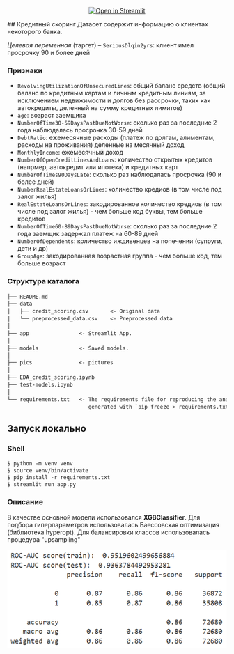 <div align="center">

  <a href="">[![Open in Streamlit](https://static.streamlit.io/badges/streamlit_badge_black_white.svg)](https://creditscoring-karpov.streamlit.app/)</a>

</div>
## Кредитный скоринг
Датасет содержит информацию о клиентах некоторого банка.  

_Целевая переменная_ (таргет) – `SeriousDlqin2yrs`: клиент имел просрочку 90 и более дней

### Признаки
- `RevolvingUtilizationOfUnsecuredLines`: общий баланс средств (общий баланс по кредитным картам и личным кредитным линиям, за исключением недвижимости и долгов без рассрочки, таких как автокредиты, деленный на сумму кредитных лимитов)
- `age`: возраст заемщика
- `NumberOfTime30-59DaysPastDueNotWorse`: сколько раз за последние 2 года наблюдалась просрочка 30-59 дней
- `DebtRatio`: ежемесячные расходы (платеж по долгам, алиментам, расходы на проживания) деленные на месячный доход
- `MonthlyIncome`: ежемесячный доход
- `NumberOfOpenCreditLinesAndLoans`: количество открытых кредитов (напрмер, автокредит или ипотека) и кредитных карт
- `NumberOfTimes90DaysLate`: сколько раз наблюдалась просрочка (90 и более дней)
- `NumberRealEstateLoansOrLines`: количество кредиов (в том числе под залог жилья)
- `RealEstateLoansOrLines`: закодированное количество кредиов (в том числе под залог жилья) - чем больше код буквы, тем больше кредитов
- `NumberOfTime60-89DaysPastDueNotWorse`: сколько раз за последние 2 года заемщик задержал платеж на 60-89 дней
- `NumberOfDependents`: количество иждивенцев на попечении (супруги, дети и др)
- `GroupAge`: закодированная возрастная группа - чем больше код, тем больше возраст


### Структура каталога
```txt
├── README.md
├── data
│   ├── credit_scoring.csv       <- Original data
│   └── preprocessed_data.csv    <- Preprocessed data
│
├── app                <- Streamlit App.
│
├── models             <- Saved models.
│
├── pics               <- pictures
│
├── EDA_credit_scoring.ipynb
├── test-models.ipynb
│
└── requirements.txt   <- The requirements file for reproducing the analysis environment, e.g.
                          generated with `pip freeze > requirements.txt`
```

## Запуск локально
### Shell

```shell
$ python -m venv venv
$ source venv/bin/activate
$ pip install -r requirements.txt
$ streamlit run app.py
```



### Описание
В качестве основной модели использовался **XGBClassifier**. Для подбора гиперпараметров использовалась Баессовская оптимизация (библиотека hyperopt). Для балансировки классов использовалась процедура "upsampling"

<img src="/pics/xgb_pipeline_score.png" alt="Alt text" title="Лучшее еачество модели">
